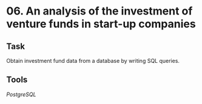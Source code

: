 # 06. An analysis of the investment of venture funds in start-up companies

## Task

Obtain investment fund data from a database by writing SQL queries.

## Tools

*PostgreSQL*

